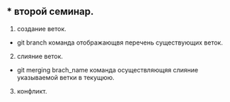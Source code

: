 ## * второй семинар.

1. создание веток.
  * git branch команда отображающвя перечень существующих веток.
2. слияние веток.
 * git merging brach_name команда осуществляющяя слияние указываемой ветки в текущюю.
3. конфликт.








